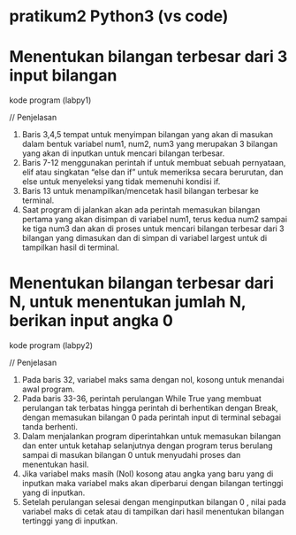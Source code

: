 # pratikum2 Python3 (vs code)
# Menentukan bilangan terbesar dari 3 input bilangan 

kode program (labpy1)

// Penjelasan
1. Baris 3,4,5 tempat untuk menyimpan bilangan yang akan di masukan dalam bentuk variabel num1, num2, num3 yang merupakan 3 bilangan yang akan di inputkan untuk mencari bilangan terbesar.
2. Baris 7-12 menggunakan perintah if untuk membuat sebuah pernyataan, elif atau singkatan “else dan if” untuk memeriksa secara berurutan, dan else untuk menyeleksi yang tidak memenuhi kondisi if. 
3. Baris 13 untuk menampilkan/mencetak hasil bilangan terbesar ke terminal. 
4. Saat program di jalankan akan ada perintah memasukan bilangan pertama yang akan disimpan di variabel num1, terus kedua num2 sampai ke tiga num3 dan akan di proses untuk mencari bilangan terbesar dari 3 bilangan yang dimasukan dan di simpan di variabel largest untuk di tampilkan hasil di terminal.

# Menentukan bilangan terbesar dari N, untuk menentukan jumlah N, berikan input angka 0

kode program (labpy2)

// Penjelasan
1. Pada baris 32,  variabel maks sama dengan nol, kosong untuk menandai awal program. 
2. Pada baris 33-36, perintah perulangan While True yang membuat perulangan tak terbatas hingga perintah di berhentikan dengan Break, dengan memasukan bilangan 0 pada perintah input di terminal sebagai tanda berhenti. 
3. Dalam menjalankan program diperintahkan untuk memasukan bilangan dan enter untuk ketahap selanjutnya dengan program terus berulang sampai di masukan bilangan 0 untuk menyudahi proses dan menentukan hasil. 
4. Jika variabel maks masih (Nol) kosong atau angka yang baru yang di inputkan maka variabel maks akan diperbarui dengan bilangan tertinggi yang di inputkan. 
5. Setelah perulangan selesai dengan menginputkan bilangan 0 , nilai pada variabel maks di cetak atau di tampilkan dari hasil menentukan bilangan tertinggi yang di inputkan. 
